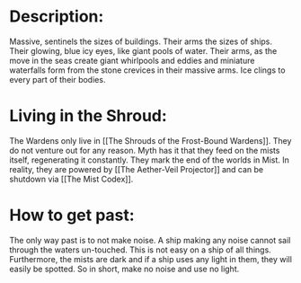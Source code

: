 # Description:
Massive, sentinels the sizes of buildings. Their arms the sizes of ships. Their glowing, blue icy eyes, like giant pools of water. Their arms, as the move in the seas create giant whirlpools and eddies and miniature waterfalls form from the stone crevices in their massive arms. Ice clings to every part of their bodies. 

# Living in the Shroud:
The Wardens only live in [[The Shrouds of the Frost-Bound Wardens]]. They do not venture out for any reason. Myth has it that they feed on the mists itself, regenerating it constantly. They mark the end of the worlds in Mist. In reality, they are powered by [[The Aether-Veil Projector]] and can be shutdown via [[The Mist Codex]]. 

# How to get past:
The only way past is to not make noise. A ship making any noise cannot sail through the waters un-touched. This is not easy on a ship of all things. Furthermore, the mists are dark and if a ship uses any light in them, they will easily be spotted. So in short, make no noise and use no light. 